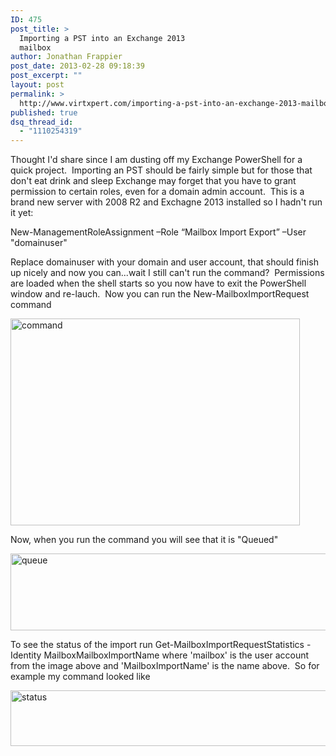 ```yaml
---
ID: 475
post_title: >
  Importing a PST into an Exchange 2013
  mailbox
author: Jonathan Frappier
post_date: 2013-02-28 09:18:39
post_excerpt: ""
layout: post
permalink: >
  http://www.virtxpert.com/importing-a-pst-into-an-exchange-2013-mailbox/
published: true
dsq_thread_id:
  - "1110254319"
---
```

Thought I'd share since I am dusting off my Exchange PowerShell for a quick project.  Importing an PST should be fairly simple but for those that don't eat drink and sleep Exchange may forget that you have to grant permission to certain roles, even for a domain admin account.  This is a brand new server with 2008 R2 and Exchagne 2013 installed so I hadn't run it yet:

New-ManagementRoleAssignment –Role “Mailbox Import Export” –User "domainuser"

Replace domainuser with your domain and user account, that should finish up nicely and now you can...wait I still can't run the command?  Permissions are loaded when the shell starts so you now have to exit the PowerShell window and re-lauch.  Now you can run the New-MailboxImportRequest command

<a href="http://www2.virtxpert.com/wp-content/uploads/2013/03/command.png"><img class="aligncenter size-full wp-image-535" alt="command" src="http://www2.virtxpert.com/wp-content/uploads/2013/03/command.png" width="463" height="331" /></a>

Now, when you run the command you will see that it is "Queued"

<a href="http://www2.virtxpert.com/wp-content/uploads/2013/03/queue.png"><img class="aligncenter size-full wp-image-538" alt="queue" src="http://www2.virtxpert.com/wp-content/uploads/2013/03/queue.png" width="818" height="123" /></a>

To see the status of the import run Get-MailboxImportRequestStatistics -Identity MailboxMailboxImportName where 'mailbox' is the user account from the image above and 'MailboxImportName' is the name above.  So for example my command looked like

<a href="http://www2.virtxpert.com/wp-content/uploads/2013/03/status.png"><img class="aligncenter size-full wp-image-543" alt="status" src="http://www2.virtxpert.com/wp-content/uploads/2013/03/status.png" width="955" height="89" /></a>

&nbsp;